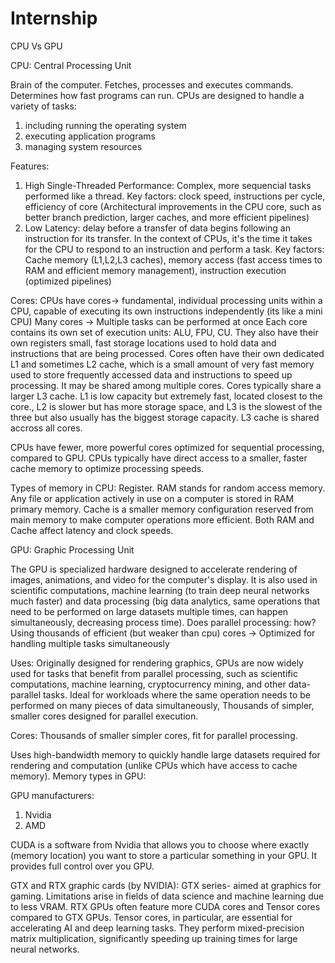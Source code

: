 # Internship

CPU Vs GPU

CPU: Central Processing Unit

Brain of the computer. Fetches, processes and executes commands. Determines how fast programs can run.
CPUs are designed to handle a variety of tasks:
1. including running the operating system
2. executing application programs
3. managing system resources

Features:
1. High Single-Threaded Performance: Complex, more sequencial tasks performed like a thread. Key factors: clock speed, instructions per cycle, efficiency of core (Architectural improvements in the CPU core, such as better branch prediction, larger caches, and more efficient pipelines)
2. Low Latency: delay before a transfer of data begins following an instruction for its transfer. In the context of CPUs, it's the time it takes for the CPU to respond to an instruction and perform a task. Key factors: Cache memory (L1,L2,L3 caches), memory access (fast access times to RAM and efficient memory management), instruction execution (optimized pipelines)

Cores:
CPUs have cores-> fundamental, individual processing units within a CPU, capable of executing its own instructions independently (its like a mini CPU)
Many cores -> Multiple tasks can be performed at once
Each core contains its own set of execution units: ALU, FPU, CU. They also have their own registers small, fast storage locations used to hold data and instructions that are being processed. Cores often have their own dedicated L1 and sometimes L2 cache, which is a small amount of very fast memory used to store frequently accessed data and instructions to speed up processing. It may be shared among multiple cores. Cores typically share a larger L3 cache.
L1 is low capacity but extremely fast, located closest to the core., L2 is slower but has more storage space, and L3 is the slowest of the three but also usually has the biggest storage capacity. L3 cache is shared accross all cores.

CPUs have fewer, more powerful cores optimized for sequential processing, compared to GPU.
CPUs typically have direct access to a smaller, faster cache memory to optimize processing speeds.

Types of memory in CPU:
Register.
RAM stands for random access memory. Any file or application actively in use on a computer is stored in RAM primary memory. 
Cache is a smaller memory configuration reserved from main memory to make computer operations more efficient.
Both RAM and Cache affect latency and clock speeds.


GPU: Graphic Processing Unit

The GPU is specialized hardware designed to accelerate rendering of images, animations, and video for the computer's display. It is also used in scientific computations, machine learning (to train deep neural networks much faster) and data processing (big data analytics, same operations that need to be performed on large datasets multiple times, can happen simultaneously, decreasing process time).
Does parallel processing: how? Using thousands of efficient (but weaker than cpu) cores -> Optimized for handling multiple tasks simultaneously

Uses: Originally designed for rendering graphics, GPUs are now widely used for tasks that benefit from parallel processing, such as scientific computations, machine learning, cryptocurrency mining, and other data-parallel tasks.
Ideal for workloads where the same operation needs to be performed on many pieces of data simultaneously, Thousands of simpler, smaller cores designed for parallel execution.

Cores:
Thousands of smaller simpler cores, fit for parallel processing.

Uses high-bandwidth memory to quickly handle large datasets required for rendering and computation (unlike CPUs which have access to cache memory).
Memory types in GPU:

GPU manufacturers:
1. Nvidia
2. AMD

CUDA is a software from Nvidia that allows you to choose where exactly (memory location) you want to store a particular something in your GPU. It provides full control over you GPU.

GTX and RTX graphic cards (by NVIDIA):
GTX series- aimed at graphics for gaming. Limitations arise in fields of data science and machine learning due to less VRAM.
RTX GPUs often feature more CUDA cores and Tensor cores compared to GTX GPUs. Tensor cores, in particular, are essential for accelerating AI and deep learning tasks. They perform mixed-precision matrix multiplication, significantly speeding up training times for large neural networks.
